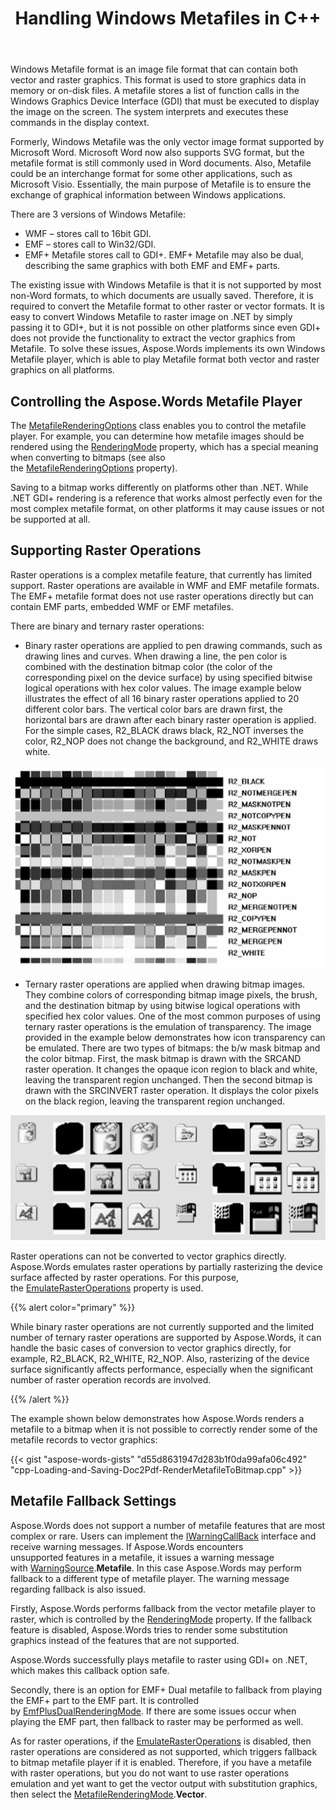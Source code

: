 ﻿---
title: Handling Windows Metafiles in C++
second_title: Aspose.Words for C++
articleTitle: Handling Windows Metafiles
linktitle: Handling Windows Metafiles
description: "Aspose.Words for C++ implements its own Windows Metafile player to play Metafile format on all platforms and supports the handling of the basic metafile features and can perform fallback to a different type of metafile player."
type: docs
weight: 30
url: /cpp/handling-windows-metafiles/
---

Windows Metafile format is an image file format that can contain both vector and raster graphics. This format is used to store graphics data in memory or on-disk files. A metafile stores a list of function calls in the Windows Graphics Device Interface (GDI) that must be executed to display the image on the screen. The system interprets and executes these commands in the display context.

Formerly, Windows Metafile was the only vector image format supported by Microsoft Word. Microsoft Word now also supports SVG format, but the metafile format is still commonly used in Word documents. Also, Metafile could be an interchange format for some other applications, such as Microsoft Visio. Essentially, the main purpose of Metafile is to ensure the exchange of graphical information between Windows applications.

There are 3 versions of Windows Metafile:

- WMF – stores call to 16bit GDI.
- EMF – stores call to Win32/GDI.
- EMF+ Metafile stores call to GDI+. EMF+ Metafile may also be dual, describing the same graphics with both EMF and EMF+ parts.

The existing issue with Windows Metafile is that it is not supported by most non-Word formats, to which documents are usually saved. Therefore, it is required to convert the Metafile format to other raster or vector formats. It is easy to convert Windows Metafile to raster image on .NET by simply passing it to GDI+, but it is not possible on other platforms since even GDI+ does not provide the functionality to extract the vector graphics from Metafile. To solve these issues, Aspose.Words implements its own Windows Metafile player, which is able to play Metafile format both vector and raster graphics on all platforms.

## Controlling the Aspose.Words Metafile Player

The [MetafileRenderingOptions](https://reference.aspose.com/words/cpp/class/aspose.words.saving.metafile_rendering_options) class enables you to control the metafile player. For example, you can determine how metafile images should be rendered using the [RenderingMode](https://reference.aspose.com/words/cpp/aspose.words.saving/metafilerenderingoptions/get_renderingmode/) property, which has a special meaning when converting to bitmaps (see also the [MetafileRenderingOptions](https://reference.aspose.com/words/cpp/aspose.words.saving/metafilerenderingoptions/metafilerenderingoptions/) property).

Saving to a bitmap works differently on platforms other than .NET. While .NET GDI+ rendering is a reference that works almost perfectly even for the most complex metafile format, on other platforms it may cause issues or not be supported at all.

## Supporting Raster Operations

Raster operations is a complex metafile feature, that currently has limited support. Raster operations are available in WMF and EMF metafile formats. The EMF+ metafile format does not use raster operations directly but can contain EMF parts, embedded WMF or EMF metafiles.

There are binary and ternary raster operations:

- Binary raster operations are applied to pen drawing commands, such as drawing lines and curves. When drawing a line, the pen color is combined with the destination bitmap color (the color of the corresponding pixel on the device surface) by using specified bitwise logical operations with hex color values. The image example below illustrates the effect of all 16 binary raster operations applied to 20 different color bars. The vertical color bars are drawn first, the horizontal bars are drawn after each binary raster operation is applied. For the simple cases, R2_BLACK draws black, R2_NOT inverses the color, R2_NOP does not change the background, and R2_WHITE draws white.

<img src="handling-windows-metafiles-1.png" alt="handling-windows-metafiles-aspose-words-cpp-1" style="width:650px"/>

- Ternary raster operations are applied when drawing bitmap images. They combine colors of corresponding bitmap image pixels, the brush, and the destination bitmap by using bitwise logical operations with specified hex color values. One of the most common purposes of using ternary raster operations is the emulation of transparency. The image provided in the example below demonstrates how icon transparency can be emulated. There are two types of bitmaps: the b/w mask bitmap and the color bitmap. First, the mask bitmap is drawn with the SRCAND raster operation. It changes the opaque icon region to black and white, leaving the transparent region unchanged. Then the second bitmap is drawn with the SRCINVERT raster operation. It displays the color pixels on the black region, leaving the transparent region unchanged.

<img src="handling-windows-metafiles-2.png" alt="handling-windows-metafiles-aspose-words-cpp-2" style="width:650px"/>

Raster operations can not be converted to vector graphics directly. Aspose.Words emulates raster operations by partially rasterizing the device surface affected by raster operations. For this purpose, the [EmulateRasterOperations](https://reference.aspose.com/words/cpp/aspose.words.saving/metafilerenderingoptions/get_emulaterasteroperations/) property is used.

{{% alert color="primary" %}}

While binary raster operations are not currently supported and the limited number of ternary raster operations are supported by Aspose.Words, it can handle the basic cases of conversion to vector graphics directly, for example, R2_BLACK, R2_WHITE, R2_NOP. Also, rasterizing of the device surface significantly affects performance, especially when the significant number of raster operation records are involved.

{{% /alert %}}

The example shown below demonstrates how Aspose.Words renders a metafile to a bitmap when it is not possible to correctly render some of the metafile records to vector graphics:

{{< gist "aspose-words-gists" "d55d8631947d283b1f0da99afa06c492" "cpp-Loading-and-Saving-Doc2Pdf-RenderMetafileToBitmap.cpp" >}}

## Metafile Fallback Settings

Aspose.Words does not support a number of metafile features that are most complex or rare. Users can implement the [IWarningCallBack](https://reference.aspose.com/words/cpp/class/aspose.words.i_warning_callback) interface and receive warning messages. If Aspose.Words encounters unsupported features in a metafile, it issues a warning message with [WarningSource](https://reference.aspose.com/words/cpp/aspose.words/warninginfo/get_source/).**Metafile**. In this case Aspose.Words may perform fallback to a different type of metafile player. The warning message regarding fallback is also issued.

Firstly, Aspose.Words performs fallback from the vector metafile player to raster, which is controlled by the [RenderingMode](https://reference.aspose.com/words/cpp/aspose.words.saving/metafilerenderingoptions/get_renderingmode/) property. If the fallback feature is disabled, Aspose.Words tries to render some substitution graphics instead of the features that are not supported.

Aspose.Words successfully plays metafile to raster using GDI+ on .NET, which makes this callback option safe.

Secondly, there is an option for EMF+ Dual metafile to fallback from playing the EMF+ part to the EMF part. It is controlled by [EmfPlusDualRenderingMode](https://reference.aspose.com/words/cpp/aspose.words.saving/metafilerenderingoptions/get_emfplusdualrenderingmode/). If there are some issues occur when playing the EMF part, then fallback to raster may be performed as well.

As for raster operations, if the [EmulateRasterOperations](https://reference.aspose.com/words/cpp/aspose.words.saving/metafilerenderingoptions/get_emulaterasteroperations/) is disabled, then raster operations are considered as not supported, which triggers fallback to bitmap metafile player if it is enabled. Therefore, if you have a metafile with raster operations, but you do not want to use raster operations emulation and yet want to get the vector output with substitution graphics, then select the [MetafileRenderingMode](https://reference.aspose.com/words/cpp/aspose.words.saving/metafilerenderingoptions/get_renderingmode/).**Vector**.
